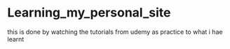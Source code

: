 # Learning_my_personal_site
this is done by watching the tutorials from udemy as practice to what i hae learnt
